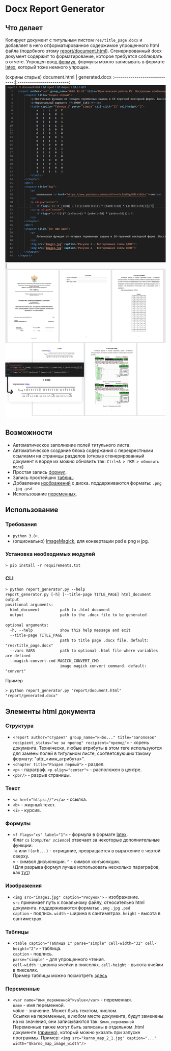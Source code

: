 # Docx Report Generator

## Что делает
Копирует документ с титульным листом `res/title_page.docx` и добавляет в него отформатированное содержимое упрощенного html файла (подобного этому [report/document.html](report/document.html)). Сгенерированный docx документ содержит то форматирование, которое требуется соблюдать в отчете.
Упрощен ввод [формул](#формулы), формулы можно записывать в формате [latex](https://ru.overleaf.com/learn/latex/Mathematical_expressions), который тоже немного упрощен.

(скрины старые)
document.html                  |  generated.docx
:-----------------------------:|:-------------------------:
![](res/readme/screenshot_1.jpg) | ![](res/readme/screenshot_2.jpg)

## Возможности
* Автоматическое заполнение полей титульного листа.
* Автоматическое создание блока содержания с перекрестными ссылками на страницы разделов (открыв сгенерированный документ в ворде их можно обновить так: `Ctrl+A > ПКМ > обновить поле`)
* Простая запись [формул](#формулы).
* Запись простейших [таблиц](#таблицы).
* Добавление [изображений](#изображения) с диска. поддерживаются форматы: `.png` `.jpg` `.psd`
* Использование [переменных](#переменные).

## Использование
### Требования
* `python 3.8+`.
* (опционально) [ImageMagick](https://imagemagick.org/index.php), для конвертации psd в png и jpg.
### Установка необходимых модулей
```
> pip install -r requirements.txt
```
### CLI
```
> python report_generator.py --help
report_generator.py [-h] [--title-page TITLE_PAGE] html_document output
positional arguments:
  html_document         path to .html document
  output                path to the .docx file to be generated

optional arguments:
  -h, --help            show this help message and exit
  --title-page TITLE_PAGE
                        path to title page .docx file. default: "res/title_page.docx"
  --vars VARS           path to optional .html file where variables are defined
  --magick-convert-cmd MAGICK_CONVERT_CMD
                        image magick convert command. default: "convert"
```
Пример
```
> python report_generator.py "report/document.html" "report/generated.docx"
```

## Элементы html документа
### Структура
* `<report author="студент" group_name="инбо..." title="заголовок" recipient_status="че за препод" recipient="препод">` - корень документа. Технически, любые атрибуты в этом теге используются для замены полей в титульном листе, соответсвующих такому формату: "attr_<имя_атрибута>".
* `<chapter title="Раздел первый">` - раздел.
* `<p>` - параграф. `<p align="center">` - расположен в центре.
* `<pbr/>` - разрыв страницы.
### Текст
* `<a href="https://"></a>` - ссылка.
* `<b>` - жирный текст.
* `<i>` - курсив.
### Формулы
* `<f flags="cs" label="1">` - формула в формате [latex](https://ru.overleaf.com/learn/latex/Mathematical_expressions).  
Флаг `cs` (*`computer science`*) отвечает за некоторые дополнительные функции:  
`!a` или `!(a+b...)` - отрицание, превращается в выражение с чертой сверху.  
`v` - символ дизъюнкции. `^` - символ конъюнкции.  
(Для разрыва формул лучше использовать несколько параграфов, как [тут](report/document.html))
### Изображения
* `<img src="image1.jpg" caption="Рисунок">` - изображение.  
`src` принимает путь к локальному файлу, относительно html документа. поддерживаются форматы: `.png` `.jpg` `.psd`  
`caption` - подпись.
`width` - ширина в сантиметрах.
`height` - высота в сантиметрах.
### Таблицы
* `<table caption="Таблица 1" parse="simple" cell-width="32" cell-height="2">` - таблица.  
`caption` - подпись.  
`parse="simple"` - для упрощенного чтения.  
`cell-width` - ширина ячейки в пикселях.
`cell-height` - высота ячейки в пикселях.  
Пример таблицы можно посмотреть [здесь](report/document.html)
### Переменные
* `<var name="имя_переменной">value</var>` - переменная.  
`name` - имя переменной.  
*value* - значение. Может быть текстом, числом.  
Ссылки на переменные, в любом месте документа, будут заменены на их значения, они записываются так: `$имя_переменной`  
Переменные также могут быть записаны в отдельном .html документе ([пример](hermit_works/vars.html)), который можно указать при запуске программы.
Пример: `<img src="karno_map_2_1.jpg" caption="..." width="$karno_map_image_width"/>`